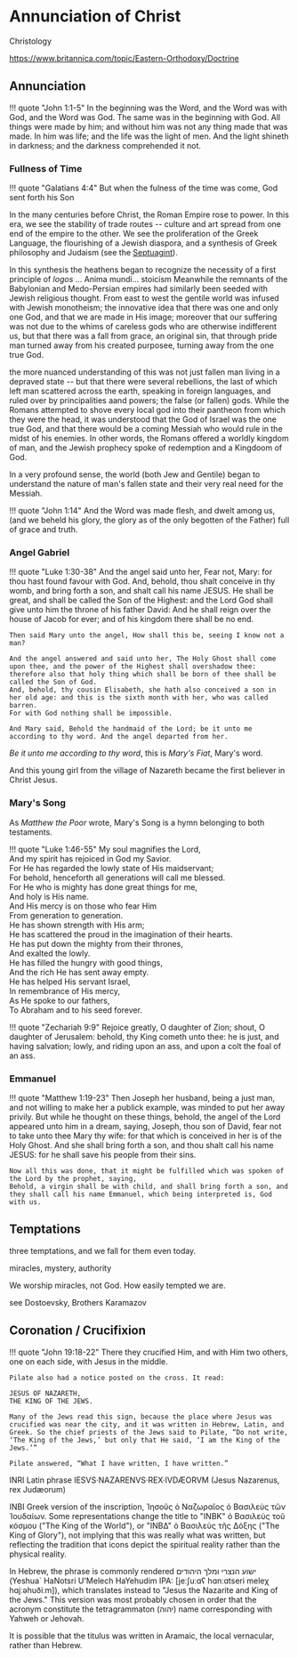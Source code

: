 # Annunciation of Christ

Christology

https://www.britannica.com/topic/Eastern-Orthodoxy/Doctrine



## Annunciation

!!! quote "John 1:1-5"
    In the beginning was the Word, and the Word was with God, and the Word was God. The same was in the beginning with God. All things were made by him; and without him was not any thing made that was made. In him was life; and the life was the light of men. And the light shineth in darkness; and the darkness comprehended it not.

### Fullness of Time
!!! quote "Galatians 4:4"
    But when the fulness of the time was come, God sent forth his Son

In the many centuries before Christ, the Roman Empire rose to power.
In this era, we see the stability of trade routes -- culture and art spread from one end of the empire to the other.
We see the proliferation of the Greek Language, the flourishing of a Jewish diaspora, and a synthesis of Greek philosophy and Judaism (see the [Septuagint](https://en.wikipedia.org/wiki/Septuagint)).

In this synthesis the heathens began to recognize the necessity of a first principle of *logos* ... Anima mundi... stoicism
Meanwhile the remnants of the Babylonian and Medo-Persian empires had similarly been seeded with Jewish religious thought.
From east to west the gentile world was infused with Jewish monotheism; the innovative idea that there was one and only one God, and that we are made in His image;
 moreover that our suffering was not due to the whims of careless gods who are otherwise indifferent us, but that there was a fall from grace, an original sin,
 that through pride man turned away from his created purposee, turning away from the one true God.

the more nuanced understanding of this was not just fallen man living in a depraved state -- but that there were several rebellions, the last of which left man scattered across the earth, speaking in foreign languages, and ruled over by principalities aand powers; the false (or fallen) gods. 
While the Romans attempted to shove every local god into their pantheon from which they were the head,
 it was understood that the God of Israel was the one true God, and that there would be a coming Messiah who would rule in the midst of his enemies.
In other words, the Romans offered a worldly kingdom of man, and the Jewish prophecy spoke of redemption and a Kingdoom of God.

In a very profound sense, the world (both Jew and Gentile) began to understand the nature of man's fallen state and their very real need for the Messiah.

!!! quote "John 1:14"
    And the Word was made flesh, and dwelt among us, (and we beheld his glory, the glory as of the only begotten of the Father) full of grace and truth.


### Angel Gabriel

!!! quote "Luke 1:30-38"
    And the angel said unto her, Fear not, Mary: for thou hast found favour with God. 
    And, behold, thou shalt conceive in thy womb, and bring forth a son, and shalt call his name JESUS. 
    He shall be great, and shall be called the Son of the Highest: and the Lord God shall give unto him the throne of his father David: 
    And he shall reign over the house of Jacob for ever; and of his kingdom there shall be no end. 

    Then said Mary unto the angel, How shall this be, seeing I know not a man? 

    And the angel answered and said unto her, The Holy Ghost shall come upon thee, and the power of the Highest shall overshadow thee: 
    therefore also that holy thing which shall be born of thee shall be called the Son of God. 
    And, behold, thy cousin Elisabeth, she hath also conceived a son in her old age: and this is the sixth month with her, who was called barren. 
    For with God nothing shall be impossible. 

    And Mary said, Behold the handmaid of the Lord; be it unto me according to thy word. And the angel departed from her.


*Be it unto me according to thy word*, this is *Mary's Fiat*, Mary's word.

And this young girl from the village of Nazareth became the first believer in Christ Jesus.

### Mary's Song

As *Matthew the Poor* wrote, 
 Mary's Song is a hymn belonging to both testaments.

!!! quote "Luke 1:46-55"
    My soul magnifies the Lord,<br />
    And my spirit has rejoiced in God my Savior.<br />
    For He has regarded the lowly state of His maidservant;<br />
    For behold, henceforth all generations will call me blessed.<br />
    For He who is mighty has done great things for me,<br />
    And holy is His name.<br />
    And His mercy is on those who fear Him<br />
    From generation to generation.<br />
    He has shown strength with His arm;<br />
    He has scattered the proud in the imagination of their hearts.<br />
    He has put down the mighty from their thrones,<br />
    And exalted the lowly.<br />
    He has filled the hungry with good things,<br />
    And the rich He has sent away empty.<br />
    He has helped His servant Israel,<br />
    In remembrance of His mercy,<br />
    As He spoke to our fathers,<br />
    To Abraham and to his seed forever.<br />


!!! quote "Zechariah 9:9"
    Rejoice greatly, O daughter of Zion; shout, O daughter of Jerusalem: 
    behold, thy King cometh unto thee: he is just, and having salvation; 
    lowly, and riding upon an ass, and upon a colt the foal of an ass.


### Emmanuel


!!! quote "Matthew 1:19-23"
    Then Joseph her husband, being a just man, and not willing to make her a publick example, was minded to put her away privily. 
    But while he thought on these things, behold, the angel of the Lord appeared unto him in a dream, saying, Joseph, thou son of David, 
    fear not to take unto thee Mary thy wife: 
    for that which is conceived in her is of the Holy Ghost. 
    And she shall bring forth a son, and thou shalt call his name JESUS: 
    for he shall save his people from their sins. 

    Now all this was done, that it might be fulfilled which was spoken of the Lord by the prophet, saying, 
    Behold, a virgin shall be with child, and shall bring forth a son, and they shall call his name Emmanuel, which being interpreted is, God with us.

















## Temptations

three temptations, and we fall for them
 even today.


miracles, mystery, authority

We worship miracles, not God.
How easily tempted we are.

see Dostoevsky,
Brothers Karamazov 










## Coronation / Crucifixion

!!! quote "John 19:18-22"
    There they crucified Him, and with Him two others, one on each side, with Jesus in the middle.
    
    Pilate also had a notice posted on the cross. It read:
    
    JESUS OF NAZARETH,
    THE KING OF THE JEWS.

    Many of the Jews read this sign, because the place where Jesus was crucified was near the city, and it was written in Hebrew, Latin, and Greek. So the chief priests of the Jews said to Pilate, “Do not write, ‘The King of the Jews,’ but only that He said, ‘I am the King of the Jews.’”
    
    Pilate answered, “What I have written, I have written.”


INRI
Latin phrase IESVS·NAZARENVS·REX·IVDÆORVM (Jesus Nazarenus, rex Judæorum)


INBI
Greek version of the inscription, Ἰησοῦς ὁ Ναζωραῖος ὁ Bασιλεὺς τῶν Ἰουδαίων. Some representations change the title to "ΙΝΒΚ" ὁ Bασιλεὺς τοῦ κόσμου ("The King of the World"), or "ΙΝΒΔ" ὁ Bασιλεὺς τῆς Δόξης ("The King of Glory"), not implying that this was really what was written, but reflecting the tradition that icons depict the spiritual reality rather than the physical reality. 

In Hebrew, the phrase is commonly rendered ישוע הנצרי ומלך היהודים (Yeshua` HaNotsri U'Melech HaYehudim IPA: [jeːʃuːɑʕ hɑnːɑtseri meleχ hɑjːəhuðiːm]), which translates instead to "Jesus the Nazarite and King of the Jews." This version was most probably chosen in order that the acronym constitute the tetragrammaton (יהוה) name corresponding with Yahweh or Jehovah. 

It is possible that the titulus was written in Aramaic, the local vernacular, rather than Hebrew. 















